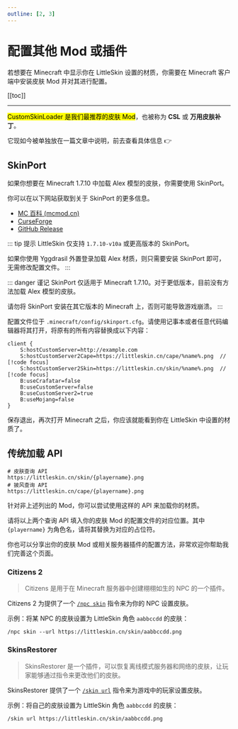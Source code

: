 ```yaml
---
outline: [2, 3]
---
```


# 配置其他 Mod 或插件

若想要在 Minecraft 中显示你在 LittleSkin 设置的材质，你需要在 Minecraft 客户端中安装皮肤 Mod 并对其进行配置。

[[toc]]

---

<!--@include: ./mod-tips.template.md-->

<NCard title="🗝️ 在寻找 CustomSkinLoader 嘛？" link="./csl" >
<p><mark>CustomSkinLoader 是我们最推荐的皮肤 Mod</mark>，也被称为 <strong>CSL</strong> 或 <strong>万用皮肤补丁</strong>。</p>
它现如今被单独放在一篇文章中说明，前去查看具体信息 👉
</NCard>

## SkinPort

如果你想要在 Minecraft 1.7.10 中加载 Alex 模型的皮肤，你需要使用 SkinPort。

你可以在以下网站获取到关于 SkinPort 的更多信息。

- [MC 百科 (mcmod.cn)](https://www.mcmod.cn/class/2700.html)
- [CurseForge](https://www.curseforge.com/minecraft/mc-mods/skinport)
- [GitHub Release](https://github.com/zlainsama/SkinPort/releases/latest)

::: tip 提示
LittleSkin 仅支持 `1.7.10-v10a` 或更高版本的 SkinPort。

如果你使用 Yggdrasil 外置登录加载 Alex 材质，则只需要安装 SkinPort 即可，无需修改配置文件。
:::

::: danger 谨记
SkinPort 仅适用于 Minecraft 1.7.10。对于更低版本，目前没有方法加载 Alex 模型的皮肤。

请勿将 SkinPort 安装在其它版本的 Minecraft 上，否则可能导致游戏崩溃。
:::

配置文件位于 `.minecraft/config/skinport.cfg`。请使用记事本或者任意代码编辑器将其打开，将原有的所有内容替换成以下内容：

```java:line-numbers
client {
    S:hostCustomServer=http://example.com
    S:hostCustomServer2Cape=https://littleskin.cn/cape/%name%.png  // [!code focus]
    S:hostCustomServer2Skin=https://littleskin.cn/skin/%name%.png  // [!code focus]
    B:useCrafatar=false
    B:useCustomServer=false
    B:useCustomServer2=true
    B:useMojang=false
}
```

保存退出，再次打开 Minecraft 之后，你应该就能看到你在 LittleSkin 中设置的材质了。

## 传统加载 API

```http
# 皮肤查询 API
https://littleskin.cn/skin/{playername}.png
# 披风查询 API
https://littleskin.cn/cape/{playername}.png
```

针对非上述列出的 Mod，你可以尝试使用这样的 API 来加载你的材质。

请将以上两个查询 API 填入你的皮肤 Mod 的配置文件的对应位置。其中 `{playername}` 为角色名，请将其替换为对应的占位符。

你也可以分享出你的皮肤 Mod 或相关服务器插件的配置方法，非常欢迎你帮助我们完善这个页面。

### Citizens 2 <Badge type="info" text="服务器插件" />

> Citizens 是用于在 Minecraft 服务器中创建栩栩如生的 NPC 的一个插件。

Citizens 2 为提供了一个 [`/npc skin`](https://wiki.citizensnpcs.co/Skins) 指令来为你的 NPC 设置皮肤。

示例：将某 NPC 的皮肤设置为 LittleSkin 角色 `aabbccdd` 的皮肤：

```plain
/npc skin --url https://littleskin.cn/skin/aabbccdd.png
```

### SkinsRestorer <Badge type="info" text="服务器插件" />

> SkinsRestorer 是一个插件，可以恢复离线模式服务器和网络的皮肤，让玩家能够通过指令来更改他们的皮肤。

SkinsRestorer 提供了一个 [`/skin url`](https://skinsrestorer.net/docs/configuration/commands-permissions#player-commands:~:text=command.set.other-,/skin%20url%20%3Curl%3E,-Changes%20your%20skin) 指令来为游戏中的玩家设置皮肤。

示例：将自己的皮肤设置为 LittleSkin 角色 `aabbccdd` 的皮肤：

```plain
/skin url https://littleskin.cn/skin/aabbccdd.png
```
